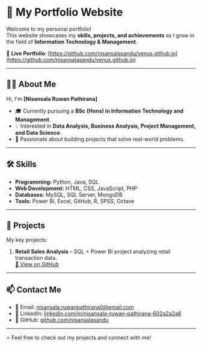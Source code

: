 # 🌟 My Portfolio Website

Welcome to my personal portfolio!  
This website showcases my **skills, projects, and achievements** as I grow in the field of **Information Technology & Management**.  

🔗 **Live Portfolio**: [https://github.com/nisansalasandu/venus.github.io](https://github.com/nisansalasandu/venus.github.io)

---

## 🧑‍💻 About Me
Hi, I'm **[Nisansala Ruwan Pathirana]**  
- 🎓 Currently pursuing a **BSc (Hons) in Information Technology and Management**.  
- 💡 Interested in **Data Analysis, Business Analysis, Project Management, and Data Science**.  
- 🚀 Passionate about building projects that solve real-world problems.  

---

## 🛠️ Skills
- **Programming:** Python, Java, SQL  
- **Web Development:** HTML, CSS, JavaScript, PHP  
- **Databases:** MySQL, SQL Server, MongoDB  
- **Tools:** Power BI, Excel, GitHub, R, SPSS, Octave 

---

## 📂 Projects
My key projects:

1. **Retail Sales Analysis** – SQL + Power BI project analyzing retail transaction data.  
   [🔗 View on GitHub]( https://github.com/nisansalasandu/Retail-Sales-Analysis-PowerBI-SQL.git)  

---

## 📫 Contact Me
- 📧 Email: nisansala.ruwanpathirana0@email.com  
- 💼 LinkedIn: [linkedin.com/in/nisansala-ruwan-pathirana-602a2a2a6](https://linkedin.com/in/nisansala-ruwan-pathirana-602a2a2a6)  
- 🐙 GitHub: [github.com/nisansalasandu](https://github.com/nisansalasandu)  

---

⭐ Feel free to check out my projects and connect with me!
